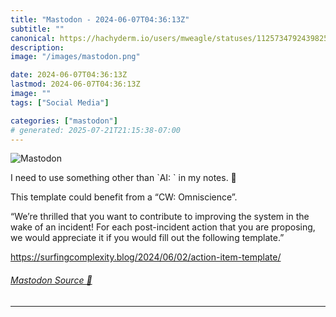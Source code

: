 ```yaml
---
title: "Mastodon - 2024-06-07T04:36:13Z"
subtitle: ""
canonical: https://hachyderm.io/users/mweagle/statuses/112573479243982555
description:
image: "/images/mastodon.png"

date: 2024-06-07T04:36:13Z
lastmod: 2024-06-07T04:36:13Z
image: ""
tags: ["Social Media"]

categories: ["mastodon"]
# generated: 2025-07-21T21:15:38-07:00
---
```

![Mastodon](/images/mastodon.png)

<p>I need to use something other than `AI: ` in my notes. 🤔 </p><p>This template could benefit from a  “CW: Omniscience”.</p><p>“We’re thrilled that you want to contribute to improving the system in the wake of an incident! For each post-incident action that you are proposing, we would appreciate it if you would fill out the following template.”</p><p><a href="https://surfingcomplexity.blog/2024/06/02/action-item-template/" target="_blank" rel="nofollow noopener noreferrer" translate="no"><span class="invisible">https://</span><span class="ellipsis">surfingcomplexity.blog/2024/06</span><span class="invisible">/02/action-item-template/</span></a></p>


###### [Mastodon Source 🐘](https://hachyderm.io/@mweagle/112573479243982555)

___

